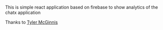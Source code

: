 This is simple react application based on firebase to show analytics of the chatx application



Thanks to [Tyler McGinnis](https://twitter.com/tylermcginnis)
